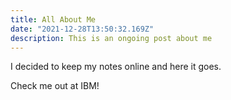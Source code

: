 ```yaml
---
title: All About Me
date: "2021-12-28T13:50:32.169Z"
description: This is an ongoing post about me
---
```


I decided to keep my notes online and here it goes.

Check me out at IBM!
